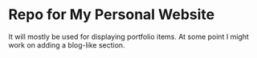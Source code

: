 # Repo for My Personal Website

It will mostly be used for displaying portfolio items. At some point I might work on adding a blog-like section.